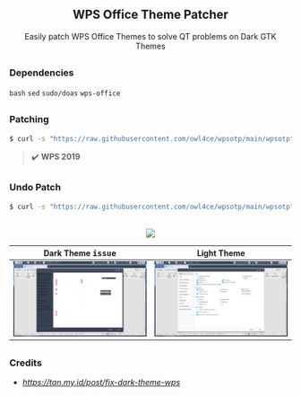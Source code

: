 <h2 align="center">WPS Office Theme Patcher</h2>

<p align="center">Easily patch WPS Office Themes to solve QT problems on Dark GTK Themes</p>

##  
### Dependencies <img alt="" align="right" src="https://badges.pufler.dev/visits/owl4ce/wpsotp?style=flat-square&label=&color=fa74b2&logo=GitHub&logoColor=white&labelColor=373e4d"/>
`bash` `sed` `sudo/doas` `wps-office`

##  
### Patching
```bash
$ curl -s "https://raw.githubusercontent.com/owl4ce/wpsotp/main/wpsotp" | bash
```

> :heavy_check_mark: **WPS 2019**

##  
### Undo Patch
```bash
$ curl -s "https://raw.githubusercontent.com/owl4ce/wpsotp/main/wpsotp" | bash -s -- -u
```

##  

<p align="center"><img src="NULL" align="center"/></p>

Dark Theme <kbd>issue</kbd>|Light Theme
|--|--|
<img src="./screenshots/dark-theme.png"/>|<img src="./screenshots/light-theme.png"/>

##  
### Credits
- *https://tan.my.id/post/fix-dark-theme-wps*
